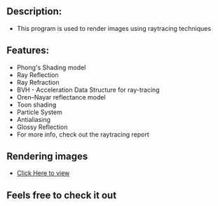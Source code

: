 ## Description:
 - This program is used to render images using raytracing techniques
 
## Features:
 - Phong's Shading model
 - Ray Reflection
 - Ray Refraction
 - BVH - Acceleration Data Structure for ray-tracing
 - Oren–Nayar reflectance model
 - Toon shading
 - Particle System
 - Antialiasing
 - Glossy Reflection
 - For more info, check out the raytracing report
 
## Rendering images
 - [Click Here to view](https://github.com/emilebui/Raytracing-Project/tree/master/images)
 
## Feels free to check it out
